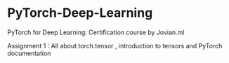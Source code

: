 # PyTorch-Deep-Learning
PyTorch for Deep Learning: Certification course by Jovian.ml

Assignment 1 : All about torch.tensor , introduction to tensors and PyTorch documentation
